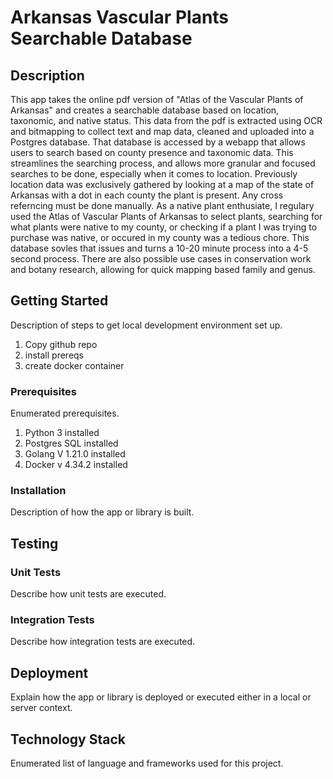 # Arkansas Vascular Plants Searchable Database

## Description
This app takes the online pdf version of "Atlas of the Vascular Plants of Arkansas" and creates a searchable database based on location, taxonomic, and native status. This data from the pdf is extracted using OCR and bitmapping to collect text and map data, cleaned and uploaded into a Postgres database. That database is accessed by a webapp that allows users to search based on county presence and taxonomic data. 
This streamlines the searching process, and allows more granular and focused searches to be done, especially when it comes to location. Previously location data was exclusively gathered by looking at a map of the state of Arkansas with a dot in each county the plant is present. Any cross referncing must be done manually. 
As a native plant enthusiate, I regulary used the Atlas of Vascular Plants of Arkansas to select plants, searching for what plants were native to my county, or checking if a plant I was trying to purchase was native, or occured in my county was a tedious chore. This database sovles that issues and turns a 10-20 minute process into a 4-5 second process. There are also possible use cases in conservation work and botany research, allowing for quick mapping based family and genus.  

## Getting Started
Description of steps to get local development environment set up.
1. Copy github repo
2. install prereqs
3. create docker container

### Prerequisites
Enumerated prerequisites.

1. Python 3 installed
2. Postgres SQL installed
3. Golang V 1.21.0 installed
4. Docker v 4.34.2 installed

### Installation
Description of how the app or library is built.

## Testing

### Unit Tests
Describe how unit tests are executed.

### Integration Tests

Describe how integration tests are executed.

## Deployment

Explain how the app or library is deployed or executed either in a local or server context.

## Technology Stack

Enumerated list of language and frameworks used for this project.
